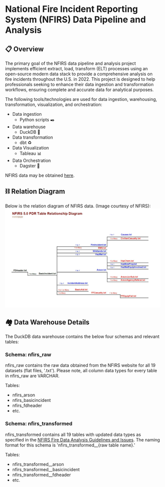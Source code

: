 # National Fire Incident Reporting System (NFIRS) Data Pipeline and Analysis
## :clipboard: Overview
The primary goal of the NFIRS data pipeline and analysis project implements efficient extract, load, transform (ELT) processes using an open-source modern data stack to provide a comprehensive analysis on fire incidents throughout the U.S. in 2022. This project is designed to help professionals seeking to enhance their data ingestion and transformation workflows, ensuring complete and accurate data for analytical purposes.

The following tools/technologies are used for data ingestion, warehousing, transformation, visualization, and orchestration:
- Data ingestion
  - Python scripts ✒️
- Data warehouse
  - DuckDB 🦆
- Data transformation
  - dbt ♻️
- Data Visualization
  - Tableau 📊
- Data Orchestration
    - Dagster 🎻

NFIRS data may be obtained [here](https://www.fema.gov/about/openfema/data-sets/fema-usfa-nfirs-annual-data).

## ⛓️ Relation Diagram
Below is the relation diagram of NFIRS data. (Image courtesy of NFIRS):
![Relation Diagram](https://github.com/jaflores10/nfirs-data-pipeline/blob/main/nfirs_relation_diagram.JPG)

## 🏘️ Data Warehouse Details
The DuckDB data warehouse contains the below four schemas and relevant tables:

### Schema: nfirs_raw
nfirs_raw contains the raw data obtained from the NFIRS website for all 19 datasets (flat files, '.txt'). Please note, all column data types for every table in nfirs_raw are VARCHAR.

Tables:
- nfirs_arson
- nfirs_basicincident
- nfirs_fdheader
- etc.

### Schema: nfirs_transformed
nfirs_transformed contains all 19 tables with updated data types as specified in the [NFIRS Fire Data Analysis Guidelines and Issues](https://www.usfa.fema.gov/downloads/pdf/nfirs/nfirs_data_analysis_guidelines_issues.pdf). The naming format for this schema is 'nfirs_transformed__{raw table name}.'

Tables:
- nfirs_transformed__arson
- nfirs_transformed__basicincident
- nfirs_transformed__fdheader
- etc.
